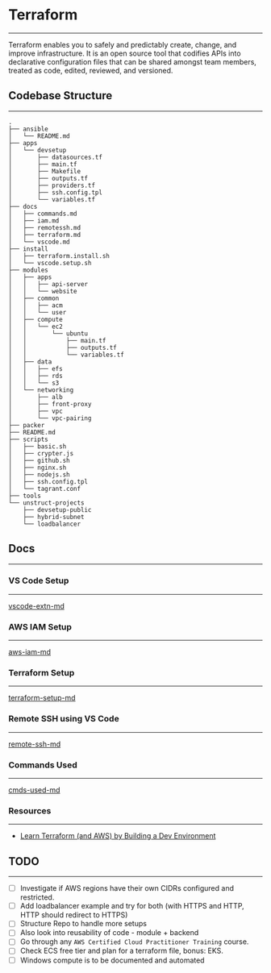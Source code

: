 # Terraform
---
Terraform enables you to safely and predictably create, change, and improve infrastructure. It is an open source tool that codifies APIs into declarative configuration files that can be shared amongst team members, treated as code, edited, reviewed, and versioned.

## Codebase Structure
---
```
.
├── ansible
│   └── README.md
├── apps
│   └── devsetup
│       ├── datasources.tf
│       ├── main.tf
│       ├── Makefile
│       ├── outputs.tf
│       ├── providers.tf
│       ├── ssh.config.tpl
│       └── variables.tf
├── docs
│   ├── commands.md
│   ├── iam.md
│   ├── remotessh.md
│   ├── terraform.md
│   └── vscode.md
├── install
│   ├── terraform.install.sh
│   └── vscode.setup.sh
├── modules
│   ├── apps
│   │   ├── api-server
│   │   └── website
│   ├── common
│   │   ├── acm
│   │   └── user
│   ├── compute
│   │   └── ec2
│   │       └── ubuntu
│   │           ├── main.tf
│   │           ├── outputs.tf
│   │           └── variables.tf
│   ├── data
│   │   ├── efs
│   │   ├── rds
│   │   └── s3
│   └── networking
│       ├── alb
│       ├── front-proxy
│       ├── vpc
│       └── vpc-pairing
├── packer
├── README.md
├── scripts
│   ├── basic.sh
│   ├── crypter.js
│   ├── github.sh
│   ├── nginx.sh
│   ├── nodejs.sh
│   ├── ssh.config.tpl
│   └── tagrant.conf
├── tools
└── unstruct-projects
    ├── devsetup-public
    ├── hybrid-subnet
    └── loadbalancer
```
## Docs
---

### VS Code Setup
---

[vscode-extn-md](./docs/vscode.md)

### AWS IAM Setup
---

[aws-iam-md](./docs/iam.md)

### Terraform Setup
---

[terraform-setup-md](./docs/terraform.md)

### Remote SSH using VS Code
---

[remote-ssh-md](./docs/remotessh.md)

### Commands Used
---

[cmds-used-md](./docs/commands.md)

### Resources
---
- [Learn Terraform (and AWS) by Building a Dev Environment](https://www.youtube.com/watch?v=iRaai1IBlB0)

## TODO
---
- [ ] Investigate if AWS regions have their own CIDRs configured and restricted.
- [ ] Add loadbalancer example and try for both (with HTTPS and HTTP, HTTP should redirect to HTTPS)
- [ ] Structure Repo to handle more setups
- [ ] Also look into reusability of code - module + backend
- [ ] Go through any `AWS Certified Cloud Practitioner Training` course.
- [ ] Check ECS free tier and plan for a terraform file, bonus: EKS.
- [ ] Windows compute is to be documented and automated
